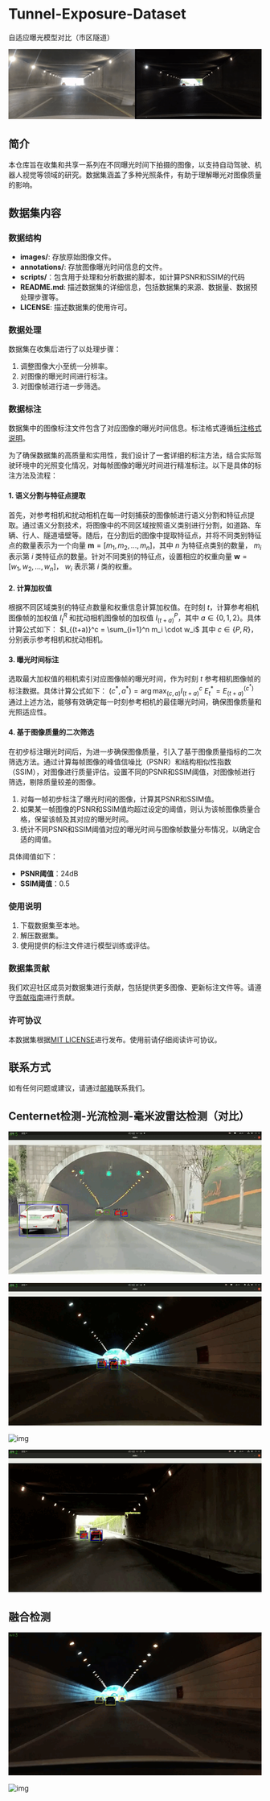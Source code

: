 
# Tunnel-Exposure-Dataset

自适应曝光模型对比（市区隧道）

![img](https://github.com/9527huang/Tunnel-Exposure-Dataset/blob/main/%E8%87%AA%E9%80%82%E5%BA%94%E6%9B%9D%E5%85%89%E5%AF%B9%E6%AF%94.gif)

## 简介
本仓库旨在收集和共享一系列在不同曝光时间下拍摄的图像，以支持自动驾驶、机器人视觉等领域的研究。数据集涵盖了多种光照条件，有助于理解曝光对图像质量的影响。

## 数据集内容

### 数据结构

- **images/**: 存放原始图像文件。
- **annotations/**: 存放图像曝光时间信息的文件。
- **scripts/**：包含用于处理和分析数据的脚本，如计算PSNR和SSIM的代码
- **README.md**: 描述数据集的详细信息，包括数据集的来源、数据量、数据预处理步骤等。
- **LICENSE**: 描述数据集的使用许可。

### 数据处理

数据集在收集后进行了以处理步骤：

1. 调整图像大小至统一分辨率。
2. 对图像的曝光时间进行标注。
3. 对图像帧进行进一步筛选。

### 数据标注

数据集中的图像标注文件包含了对应图像的曝光时间信息。标注格式遵循[标注格式说明](#标注格式)。

为了确保数据集的高质量和实用性，我们设计了一套详细的标注方法，结合实际驾驶环境中的光照变化情况，对每帧图像的曝光时间进行精准标注。以下是具体的标注方法及流程：

#### 1. 语义分割与特征点提取

首先，对参考相机和扰动相机在每一时刻捕获的图像帧进行语义分割和特征点提取。通过语义分割技术，将图像中的不同区域按照语义类别进行分割，如道路、车辆、行人、隧道墙壁等。随后，在分割后的图像中提取特征点，并将不同类别特征点的数量表示为一个向量 $\mathbf{m} = [m_1, m_2, \ldots, m_n]$，其中 $n$ 为特征点类别的数量， $m_i$ 表示第 $i$ 类特征点的数量。针对不同类别的特征点，设置相应的权重向量 $\mathbf{w} = [w_1, w_2, \ldots, w_n]$， $w_i$ 表示第 $i$ 类的权重。


#### 2. 计算加权值

根据不同区域类别的特征点数量和权重信息计算加权值。在时刻 $t$，计算参考相机图像帧的加权值 $I_t^R$ 和扰动相机图像帧的加权值 $I_{(t+a)}^P$，其中 $a \in \{0, 1, 2\}$。具体计算公式如下：
 $I_{(t+a)}^c = \sum_{i=1}^n m_i \cdot w_i$
其中 $c \in \{P, R\}$，分别表示参考相机和扰动相机。

#### 3. 曝光时间标注

选取最大加权值的相机索引对应图像帧的曝光时间，作为时刻 $t$ 参考相机图像帧的标注数据。具体计算公式如下：
$(c^*, a^*) = \arg\max_{(c, a)} I_{(t+a)}^c$
$E_t^* = E_{(t+a)}^{(c^*)}$
通过上述方法，能够有效确定每一时刻参考相机的最佳曝光时间，确保图像质量和光照适应性。

#### 4. 基于图像质量的二次筛选

在初步标注曝光时间后，为进一步确保图像质量，引入了基于图像质量指标的二次筛选方法。通过计算每帧图像的峰值信噪比（PSNR）和结构相似性指数（SSIM），对图像进行质量评估。设置不同的PSNR和SSIM阈值，对图像帧进行筛选，剔除质量较差的图像。

1. 对每一帧初步标注了曝光时间的图像，计算其PSNR和SSIM值。
2. 如果某一帧图像的PSNR和SSIM值均超过设定的阈值，则认为该帧图像质量合格，保留该帧及其对应的曝光时间。
3. 统计不同PSNR和SSIM阈值对应的曝光时间与图像帧数量分布情况，以确定合适的阈值。

具体阈值如下：
- **PSNR阈值**：24dB
- **SSIM阈值**：0.5

### 使用说明

1. 下载数据集至本地。
2. 解压数据集。
3. 使用提供的标注文件进行模型训练或评估。

### 数据集贡献

我们欢迎社区成员对数据集进行贡献，包括提供更多图像、更新标注文件等。请遵守[贡献指南](#贡献指南)进行贡献。

### 许可协议

本数据集根据[MIT LICENSE](LICENSE)进行发布。使用前请仔细阅读许可协议。

## 联系方式

如有任何问题或建议，请通过[邮箱](2583246961@qq.com)联系我们。


## Centernet检测-光流检测-毫米波雷达检测（对比）
![img](https://github.com/9527huang/Tunnel-Exposure-Dataset/blob/main/3%E4%B8%AA%E6%A1%86%E5%B1%B1%E5%9C%B0%E9%9A%A7%E9%81%93%E5%85%A5%E5%8F%A3ppt.gif)

![img](https://github.com/9527huang/Tunnel-Exposure-Dataset/blob/main/3%E4%B8%AA%E6%A1%86%E5%B1%B1%E5%9C%B0%E9%9A%A7%E9%81%93%E5%87%BA%E5%8F%A3ppt.gif)

![img](https://github.com/9527huang/Tunnel-Exposure-Dataset/blob/main/3%E4%B8%AA%E6%A1%86%E5%B8%82%E5%8C%BA%E9%9A%A7%E9%81%93%E5%85%A5%E5%8F%A3ppt.gif)

![img](https://github.com/9527huang/Tunnel-Exposure-Dataset/blob/main/3%E4%B8%AA%E6%A1%86%E5%B8%82%E5%8C%BA%E9%9A%A7%E9%81%93%E5%87%BA%E5%8F%A3ppt.gif)

## 融合检测
![img](https://github.com/9527huang/Tunnel-Exposure-Dataset/blob/main/%E8%9E%8D%E5%90%88%E5%B1%B1%E5%9C%B0%E9%9A%A7%E9%81%93%E5%87%BA%E5%8F%A3_ppt.gif)

![img](https://github.com/9527huang/Tunnel-Exposure-Dataset/blob/main/%E8%9E%8D%E5%90%88%E5%B1%B1%E5%9C%B0%E9%9A%A7%E9%81%93%E5%85%A5%E5%8F%A3_ppt.gif)
